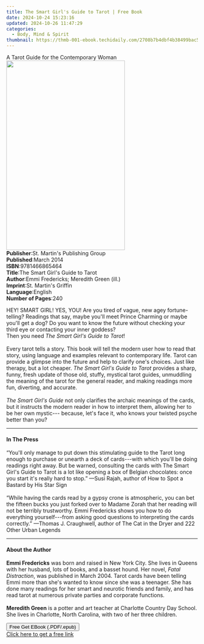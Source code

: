 ```yaml
---
title: The Smart Girl's Guide to Tarot | Free Book
date: 2024-10-24 15:23:16
updated: 2024-10-26 11:47:29
categories:
  - Body, Mind & Spirit
thumbnail: https://thmb-001-ebook.techidaily.com/2708b7b4dbf4b38499bac5f61eef1ab3be816adc90dc35adb6cf0ccb3030034c.jpg
---
```

<main id="book-container">
  <div class="flex flex-col">
    <div class="book-brief flex-1 py-6 px-4 sm:p-6 md:py-10 md:px-8">
      <!-- brief-->
      <div class="book-brief-main">
        A Tarot Guide for the Contemporary Woman
      </div>
    </div>
    <div
      class="book-meta-info flex-1 grid gap-4 col-start-1 col-end-3 row-start-1 sm:mb-6 sm:grid-cols-4 lg:gap-6 lg:col-start-2 lg:row-end-6 lg:row-span-6 lg:mb-0"
    >
      <div
        class="book-meta-info-left place-content-center mt-4 p-4 text-sm leading-6 col-start-2 col-span-2 dark:text-slate-400"
      >
        <img
          class="w-full h-500 object-cover rounded-lg sm:h-255 sm:col-span-2 lg:col-span-full"
          src="https://img-001-ebook.techidaily.com/63cc1dcc3551aaf2744d3b52decd1a34e1d1e67c9aa6ccb0bb60b367dd89cedf.jpg"
          alt=""
          width="312"
          height="500"
        />
      </div>
      <div
        class="book-meta-info-right mt-2 col-start-1 row-start-2 col-span-3 self-center"
      >
        <!-- meta data  -->
        <div class="flex flex-col px-4 md:px-8">
          <div class="flex-1">
            <strong>Publisher</strong>:<span class="px-2"
              >St. Martin&#39;s Publishing Group</span
            >
          </div>
          <div class="flex-1">
            <strong>Published</strong>:<span class="px-2">March 2014</span>
          </div>
          <div class="flex-1">
            <strong>ISBN</strong>:<span class="px-2">9781466865464</span>
          </div>
          <div class="flex-1">
            <strong>Title</strong>:<span class="px-2"
              >The Smart Girl&#39;s Guide to Tarot</span
            >
          </div>
          <div class="flex-1">
            <strong>Author</strong>:<span class="px-2"
              >Emmi Fredericks; Meredith Green (ill.)</span
            >
          </div>
          <div class="flex-1">
            <strong>Imprint</strong>:<span class="px-2"
              >St. Martin&#39;s Griffin</span
            >
          </div>
          <div class="flex-1">
            <strong>Language</strong>:<span class="px-2">English</span>
          </div>
          <div class="flex-1">
            <strong>Number of Pages</strong>:<span class="px-2">240</span>
          </div>
        </div>
      </div>
    </div>
    <div class="book-description flex-1 py-6 px-4 sm:p-6 md:py-10 md:px-8">
      <div class="book-description-main">
        <div accordion-content="" id="description">
          <p>
            HEY! SMART GIRL! YES, YOU! Are you tired of vague, new agey
            fortune-telling? Readings that say, maybe you'll meet Prince
            Charming or maybe you'll get a dog? Do you want to know the future
            without checking your third eye or contacting your inner goddess?
            <br />Then you need
            <i>The Smart Girl's Guide to Tarot</i>!<br /><br />Every tarot tells
            a story. This book will tell the modern user how to read that story,
            using language and examples relevant to contemporary life. Tarot can
            provide a glimpse into the future and help to clarify one's choices.
            Just like therapy, but a lot cheaper.
            <i>The Smart Girl's Guide to Tarot</i> provides a sharp, funny,
            fresh update of those old, stuffy, mystical tarot guides, unmuddling
            the meaning of the tarot for the general reader, and making readings
            more fun, diverting, and accurate.<br /><br /><i
              >The Smart Girl's Guide</i
            >
            not only clarifies the archaic meanings of the cards, but it
            instructs the modern reader in how to interpret them, allowing her
            to be her own mystic--- because, let's face it, who knows your
            twisted psyche better than you?
          </p>
        </div>
        <div class="accordion-fader"></div>
      </div>
    </div>
    <div class="book-excerpts flex-1 py-6 px-4 sm:p-6 md:py-10 md:px-8">
      <!-- excerpts-->
      <div class="book-excerpts-main">
        <hr />
        <h4 class="placeholder placeholder-heading">
          <span>In The Press</span>
        </h4>
        <p></p>
        <p>
          “You'll only manage to put down this stimulating guide to the Tarot
          long enough to purchase or unearth a deck of cards---with which you'll
          be doing readings right away. But be warned, consulting the cards with
          The Smart Girl's Guide to Tarot is a lot like opening a box of Belgian
          chocolates: once you start it's really hard to stop.” —Susi Rajah,
          author of How to Spot a Bastard by His Star Sign<br /><br />“While
          having the cards read by a gypsy crone is atmospheric, you can bet the
          fifteen bucks you just forked over to Madame Zorah that her reading
          will not be terribly trustworthy. Emmi Fredericks shows you how to do
          everything yourself---from asking good questions to interpreting the
          cards correctly.” —Thomas J. Craughwell, author of The Cat in the
          Dryer and 222 Other Urban Legends
        </p>
        <p></p>
      </div>
    </div>
    <div class="book-about-author flex-1 py-6 px-4 sm:p-6 md:py-10 md:px-8">
      <!-- about author-->
      <div class="book-main-author-main">
        <hr />
        <h4 class="placeholder placeholder-heading">
          <span>About the Author</span>
        </h4>
        <p></p>
        <p>
          <b>Emmi Fredericks</b> was born and raised in New York City. She lives
          in Queens with her husband, lots of books, and a basset hound. Her
          novel, <i>Fatal Distraction</i>, was published in March 2004. Tarot
          cards have been telling Emmi more than she's wanted to know since she
          was a teenager. She has done many readings for her smart and neurotic
          friends and family, and has read tarot at numerous private parties and
          corporate functions.<br /><br /><b>Meredith Green</b> is a potter and
          art teacher at Charlotte Country Day School. She lives in Charlotte,
          North Carolina, with two of her three children.
        </p>
        <p></p>
      </div>
    </div>
    <div class="book-free-get flex-1 py-6 px-4 sm:p-6 md:py-10 md:px-8">
      <button
        id="btn-free-get"
        class="bg-blue-500 hover:bg-blue-700 text-white font-bold py-2 px-4 rounded"
      >
        Free Get EBook (.PDF/.epub)
      </button>
      <div id="countdown-display" class="px-2 text-lg mt-2"></div>
      <a
        id="free-link"
        class="hidden bg-blue-500 hover:bg-blue-700 text-white font-bold py-2 px-4 rounded"
        href="https://www.ebooks.com/en-us/book/1597530/the-smart-girl-s-guide-to-tarot/emmi-fredericks/"
        target="_blank"
        >Click here to get a free link</a
      >
    </div>
    <script>
      let countdownTime = 0;
      let countdownInterval = null;
      document
        .getElementById('btn-free-get')
        .addEventListener('click', startCountdown);
      function startCountdown() {
        countdownTime = new Date().getTime() + 60000 * 3;
        countdownInterval = setInterval(updateCountdown, 1000);
        document.getElementById('btn-free-get').disabled = true;
        document
          .getElementById('btn-free-get')
          .classList.add('bg-gray-500', 'cursor-not-allowed');
      }
      function updateCountdown() {
        let currentTime = new Date().getTime();
        let timeLeft = countdownTime - currentTime;
        let secondsLeft = Math.floor(timeLeft / 1000);
        document.getElementById('countdown-display').innerHTML =
          `Remaining time: ${secondsLeft} seconds.`;
        if (secondsLeft <= 0) {
          clearInterval(countdownInterval);
          document.getElementById('btn-free-get').classList.add('hidden');
          document.getElementById('free-link').classList.remove('hidden');
          document.getElementById('countdown-display').innerHTML = '';
        }
      }
    </script>
  </div>
</main>

